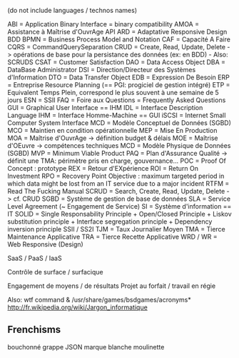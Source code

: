 (do not include languages / technos names)

ABI = Application Binary Interface = binary compatibility
AMOA = Assistance à Maîtrise d'OuvrAge
API
ARD = Adaptative Responsive Design
BDD
BPMN = Business Process Model and Notation
CAF = Capacité A Faire
CQRS = CommandQuerySeparation
CRUD = Create, Read, Update, Delete -> opérations de base pour la persistance des données (ex: en BDD) - Also: SCRUDS
CSAT = Customer Satisfaction
DAO = Data Access Object
DBA = DataBase Administrator
DSI = Direction/Directeur des Systèmes d'Information
DTO = Data Transfer Object
EDB = Expression De Besoin
ERP = Entreprise Resource Planning (== PGI: progiciel de gestion intégré)
ETP = Equivalent Temps Plein, correspond le plus souvent à une semaine de 5 jours
ESN = SSII
FAQ = Foire aux Questions = Frequently Asked Questions
GUI = Graphical User Interface == IHM
IDL = Interface Description Language
IHM = Interface Homme-Machine == GUI
iSCSI = Internet Small Computer System Interface
MCD = Modèle Conceptuel de Données (SGBD)
MCO = Maintien en condition opérationnelle
MEP = Mise En Production
MOA = Maîtrise d'OuvrAge -> définition budget & délais
MOE = Maîtrise d'OEuvre -> compétences techniques
MCD = Modèle Physique de Données (SGBD)
MVP = Minimum Viable Product
PAQ = Plan d'Assurance Qualité -> définit une TMA: périmètre pris en charge, gouvernance...
POC = Proof Of Concept : prototype
REX = Retour d'EXpérience
ROI = Return On Investment
RPO = Recovery Point Objective : maximum targeted period in which data might be lost from an IT service due to a major incident
RTFM = Read The Fucking Manual
SCRUD = Search, Create, Read, Update, Delete -> cf. CRUD
SGBD = Système de gestion de base de données
SLA = Service Level Agreement (~ Engagement de Service)
SI = Système d'information == IT
SOLID = Single Responsability Principle + Open/Closed Principle + Liskov substitution principle + Interface segregation principle + Dependency inversion principle
SSII / SS2I
TJM = Taux Journalier Moyen
TMA = Tierce Maintenance Applicative
TRA = Tierce Recette Applicative
WRD / WR = Web Responsive (Design)

SaaS / PaaS / IaaS

Contrôle de surface / surfacique

Engagement de moyens / de résultats
Projet au forfait / travail en régie

Also: wtf command & /usr/share/games/bsdgames/acronyms*
http://fr.wikipedia.org/wiki/Jargon_informatique

## Frenchisms
bouchonné
grappe JSON
marque blanche
moulinette
